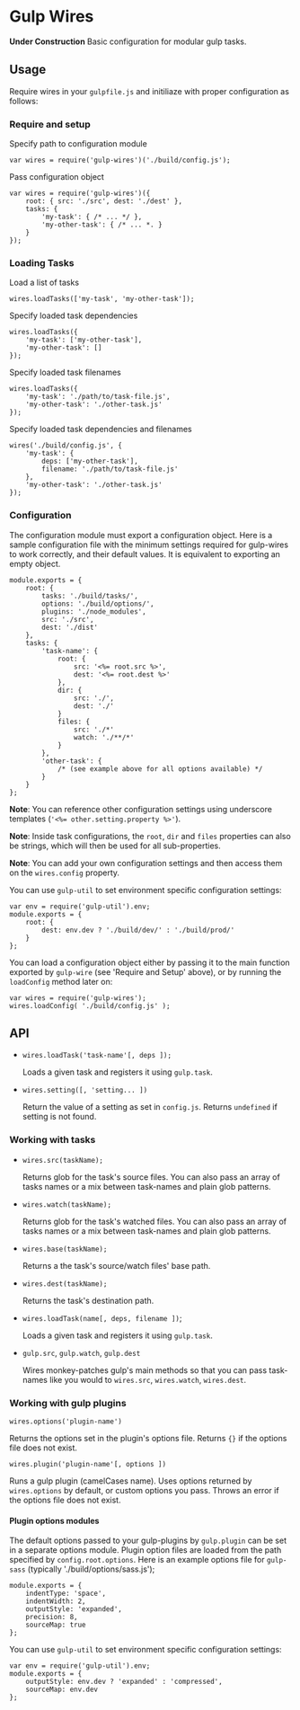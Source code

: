 # Gulp Wires

**Under Construction**
Basic configuration for modular gulp tasks.

## Usage

Require wires in your `gulpfile.js` and initiliaze with proper configuration as follows:

### Require and setup

Specify path to configuration module

    var wires = require('gulp-wires')('./build/config.js');

Pass configuration object

    var wires = require('gulp-wires')({
        root: { src: './src', dest: './dest' },
        tasks: {
            'my-task': { /* ... */ },
            'my-other-task': { /* ... *. }
        }
    });

### Loading Tasks

Load a list of tasks

    wires.loadTasks(['my-task', 'my-other-task']);

Specify loaded task dependencies

    wires.loadTasks({
        'my-task': ['my-other-task'],
        'my-other-task': []
    });

Specify loaded task filenames

    wires.loadTasks({
        'my-task': './path/to/task-file.js',
        'my-other-task': './other-task.js'
    });

Specify loaded task dependencies and filenames

    wires('./build/config.js', {
        'my-task': {
            deps: ['my-other-task'],
            filename: './path/to/task-file.js'
        },
        'my-other-task': './other-task.js'
    });

### Configuration

The configuration module must export a configuration object. Here is a sample configuration file with the minimum settings required for gulp-wires to work correctly, and their default values. It is equivalent to exporting an empty object.

    module.exports = {
        root: {
            tasks: './build/tasks/',
            options: './build/options/',
            plugins: './node_modules',
            src: './src',
            dest: './dist'
        },
        tasks: {
            'task-name': {
                root: {
                    src: '<%= root.src %>',
                    dest: '<%= root.dest %>'
                },
                dir: {
                    src: './',
                    dest: './'
                }
                files: {
                    src: './*'
                    watch: './**/*'
                }
            },
            'other-task': {
                /* (see example above for all options available) */
            }
        }
    };

**Note**: You can reference other configuration settings using underscore templates (`'<%= other.setting.property %>'`).

**Note**: Inside task configurations, the `root`, `dir` and `files` properties can also be strings, which will then be used for all sub-properties.

**Note**: You can add your own configuration settings and then access them on the `wires.config` property.

You can use `gulp-util` to set environment specific configuration settings:

    var env = require('gulp-util').env;
    module.exports = {
        root: {
            dest: env.dev ? './build/dev/' : './build/prod/'
        }
    };

You can load a configuration object either by passing it to the main function exported by `gulp-wire` (see 'Require and Setup' above), or by running the `loadConfig` method later on:

    var wires = require('gulp-wires');
    wires.loadConfig( './build/config.js' );

## API

+ `wires.loadTask('task-name'[, deps ]);`

    Loads a given task and registers it using `gulp.task`.

+ `wires.setting([, 'setting... ])`

    Return the value of a setting as set in `config.js`. Returns `undefined` if setting is not found.

### Working with tasks

+ `wires.src(taskName);`

    Returns glob for the task's source files. You can also pass an array of tasks names or a mix between task-names and plain glob patterns.

+ `wires.watch(taskName);`

    Returns glob for the task's watched files. You can also pass an array of tasks names or a mix between task-names and plain glob patterns.

+ `wires.base(taskName);`

    Returns a the task's source/watch files' base path.

+ `wires.dest(taskName);`

    Returns the task's destination path.

+ `wires.loadTask(name[, deps, filename ])`;

    Loads a given task and registers it using `gulp.task`.

+ `gulp.src`, `gulp.watch`, `gulp.dest`

    Wires monkey-patches gulp's main methods so that you can pass task-names like you would to `wires.src`, `wires.watch`, `wires.dest`.

### Working with gulp plugins

`wires.options('plugin-name')`

Returns the options set in the plugin's options file. Returns `{}` if the options file does not exist.

`wires.plugin('plugin-name'[, options ])`

Runs a gulp plugin (camelCases name). Uses options returned by `wires.options` by default, or custom options you pass. Throws an error if the options file does not exist.

#### Plugin options modules

The default options passed to your gulp-plugins by `gulp.plugin` can be set in a separate options module. Plugin option files are loaded from the path specified by `config.root.options`. Here is an example options file for `gulp-sass` (typically './build/options/sass.js');

    module.exports = {
        indentType: 'space',
        indentWidth: 2,
        outputStyle: 'expanded',
        precision: 8,
        sourceMap: true
    };

You can use `gulp-util` to set environment specific configuration settings:

    var env = require('gulp-util').env;
    module.exports = {
        outputStyle: env.dev ? 'expanded' : 'compressed',
        sourceMap: env.dev
    };
